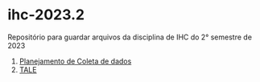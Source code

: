 # ihc-2023.2
Repositório para guardar arquivos da disciplina de IHC do 2° semestre de 2023

1. [Planejamento de Coleta de dados](planejamento-de-coleta-de-dados.md)
2. [TALE](tale.md) 
